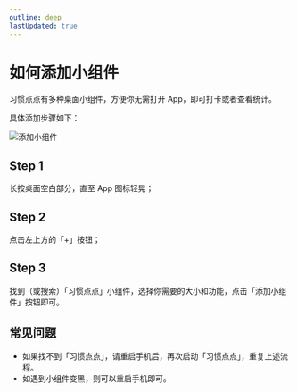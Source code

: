```yaml
---
outline: deep
lastUpdated: true
---
```


# 如何添加小组件

习惯点点有多种桌面小组件，方便你无需打开 App，即可打卡或者查看统计。

具体添加步骤如下：

![添加小组件](/images/widget.jpg)

## Step 1

长按桌面空白部分，直至 App 图标轻晃；

## Step 2

点击左上方的「+」按钮；

## Step 3

找到（或搜索）「习惯点点」小组件，选择你需要的大小和功能，点击「添加小组件」按钮即可。

## 常见问题

- 如果找不到「习惯点点」，请重启手机后，再次启动「习惯点点」，重复上述流程。
- 如遇到小组件变黑，则可以重启手机即可。
